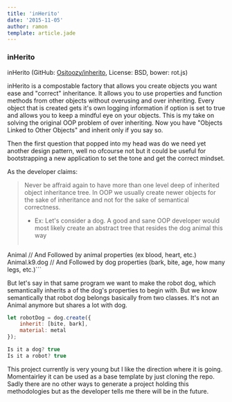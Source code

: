 ```yaml
---
title: 'inHerito'
date: '2015-11-05'
author: ramon
template: article.jade
---
```


### inHerito

inHerito (GitHub: [Ositoozy/inherito](Ositoozy/inherito), License: BSD, bower: rot.js)

inHerito is a compostable factory that allows you create objects you want ease and "correct" inheritance. It allows you to use properties and function methods from other objects without overusing and over inheriting. Every object that is created gets it's own logging information if option is set to true and allows you to keep a mindful eye on your objects. This is my take on solving the original OOP problem of over inheriting. Now you have "Objects Linked to Other Objects" and inherit only if you say so.

Then the first question that popped into my head was do we need yet another design pattern, well no ofcourse not but it could be useful for bootstrapping a new application to set the tone and get the correct mindset.

As the developer claims:
> Never be affraid again to have more than one level deep of inherited object inheritance tree. In OOP we usually create newer objects for the sake of inheritance and not for the sake of semantical correctness.
> - Ex: Let's consider a dog. A good and sane OOP developer would most likely create an abstract tree that resides the dog animal this way
> ```javascript
Animal // And Followed by animal properties (ex blood, heart, etc.)
 Animal.k9.dog // And Followed by dog properties (bark, bite, age, how many legs, etc.)```

But let's say in that same program we want to make the robot dog, which semantically inherits a of the dog's properties to begin with. But we know semantically that robot dog belongs basically from two classes. It's not an Animal anymore but shares a lot with dog.

```javascript
let robotDog = dog.create({
    inherit: [bite, bark],
    material: metal
});

Is it a dog? true
Is it a robot? true
```

This project currently is very young but I like the direction where it is going. Momentairley it can be used as a base template by just cloning the repo. Sadly there are no other ways to generate a project holding this methodologies but as the developer tells me there will be in the future.
